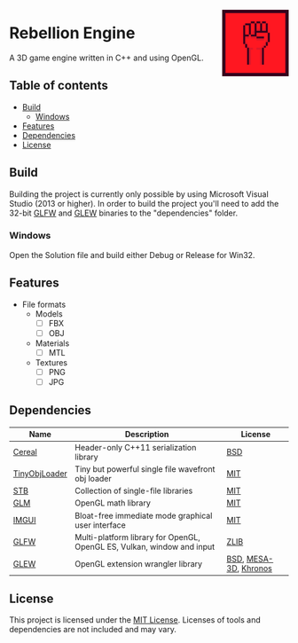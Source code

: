 <a href="https://github.com/Codestones/Rebellion-Engine"><img src="Logo.png" align="right" width="120" height="120" alt="Rebellion" title="Rebellion"></a>

# Rebellion Engine
A 3D game engine written in C++ and using OpenGL.

## Table of contents

- [Build](#build)
    - [Windows](#windows)
- [Features](#features)
- [Dependencies](#dependencies)
- [License](#license)

## Build
Building the project is currently only possible by using Microsoft Visual Studio (2013 or higher).
In order to build the project you'll need to add the 32-bit [GLFW](http://www.glfw.org/download.html) and [GLEW](http://glew.sourceforge.net/) binaries to the "dependencies" folder.

### Windows
Open the Solution file and build either Debug or Release for Win32.

## Features
* File formats
    * Models
        * [ ] FBX
        * [ ] OBJ
    * Materials
        * [ ] MTL
    * Textures
        * [ ] PNG
        * [ ] JPG

## Dependencies
Name | Description | License
------------ | ------------- | -------------
[Cereal](https://github.com/USCiLab/cereal) | Header-only C++11 serialization library | [BSD](https://opensource.org/licenses/BSD-3-Clause)
[TinyObjLoader](https://github.com/syoyo/tinyobjloader) | Tiny but powerful single file wavefront obj loader | [MIT](https://github.com/syoyo/tinyobjloader/blob/master/LICENSE)
[STB](https://github.com/nothings/stb) | Collection of single-file libraries | [MIT](https://opensource.org/licenses/MIT)
[GLM](https://github.com/g-truc/glm) | OpenGL math library | [MIT](https://github.com/g-truc/glm/blob/master/manual.md#section0)
[IMGUI](https://github.com/ocornut/imgui) | Bloat-free immediate mode graphical user interface | [MIT](https://github.com/ocornut/imgui/blob/master/LICENSE.txt)
[GLFW](https://github.com/glfw/glfw) | Multi-platform library for OpenGL, OpenGL ES, Vulkan, window and input | [ZLIB](https://github.com/glfw/glfw/blob/master/LICENSE.md)
[GLEW](https://github.com/nigels-com/glew) | OpenGL extension wrangler library | [BSD](https://github.com/nigels-com/glew/blob/master/LICENSE.txt), [MESA-3D](http://glew.sourceforge.net/mesa.txt), [Khronos](http://glew.sourceforge.net/khronos.txt)

## License
This project is licensed under the [MIT License](https://github.com/Codestones/Rebellion-Engine/blob/master/LICENSE.md).
Licenses of tools and dependencies are not included and may vary.
